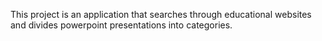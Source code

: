 This project is an application that searches through educational websites and divides powerpoint presentations into categories. 
